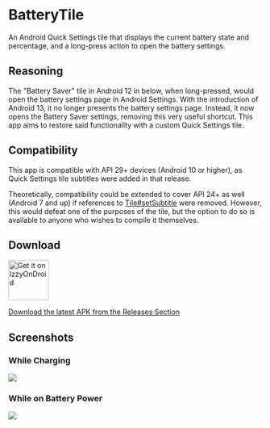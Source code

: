 # BatteryTile
An Android Quick Settings tile that displays the current battery state and percentage, and a long-press action to open the battery settings.


## Reasoning
The "Battery Saver" tile in Android 12 in below, when long-pressed, would open the battery settings page in Android Settings. With the introduction of Android 13,
it no longer presents the battery settings page. Instead, it now opens the Battery Saver settings, removing this very useful shortcut. This app aims to restore said
functionality with a custom Quick Settings tile.

## Compatibility
This app is compatible with API 29+ devices (Android 10 or higher), as Quick Settings tile subtitles were added in that release. 

Theoretically, compatibility could be extended to cover API 24+ as well (Android 7 and up) if references to 
[Tile#setSubtitle](https://developer.android.com/reference/android/service/quicksettings/Tile#setSubtitle(java.lang.CharSequence))
were removed. However, this would defeat one of the purposes of the tile, but the option to do so is available to anyone who wishes to compile it themselves.

## Download

[<img src="https://gitlab.com/IzzyOnDroid/repo/-/raw/master/assets/IzzyOnDroid.png"
     alt="Get it on IzzyOnDroid"
     height="80">](https://apt.izzysoft.de/fdroid/index/apk/com.cominatyou.batterytile)

[Download the latest APK from the Releases Section](https://github.com/CominAtYou/BatteryTile/releases/latest)

## Screenshots
### While Charging
![](https://user-images.githubusercontent.com/35669235/214475667-29f97f1c-0731-41e6-9af4-e2966f61d47c.png)

### While on Battery Power
![](https://user-images.githubusercontent.com/35669235/214475766-8a7b21dc-36e5-47ee-8939-1a4fcbab132e.png)
